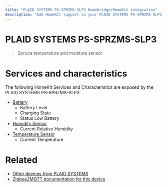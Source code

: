 ```yaml
---
title: "PLAID SYSTEMS PS-SPRZMS-SLP3 Homebridge/HomeKit integration"
description: "Add HomeKit support to your PLAID SYSTEMS PS-SPRZMS-SLP3, using Homebridge, Zigbee2MQTT and homebridge-z2m."
---
```

<!---
This file has been GENERATED using src/docgen/docgen.ts
DO NOT EDIT THIS FILE MANUALLY!
-->
# PLAID SYSTEMS PS-SPRZMS-SLP3
> Spruce temperature and moisture sensor


# Services and characteristics
The following HomeKit Services and Characteristics are exposed by
the PLAID SYSTEMS PS-SPRZMS-SLP3

* [Battery](../../battery.md)
  * Battery Level
  * Charging State
  * Status Low Battery
* [Humidity Sensor](../../sensors.md)
  * Current Relative Humidity
* [Temperature Sensor](../../sensors.md)
  * Current Temperature


# Related
* [Other devices from PLAID SYSTEMS](../index.md#plaid_systems)
* [Zigbee2MQTT documentation for this device](https://www.zigbee2mqtt.io/devices/PS-SPRZMS-SLP3.html)